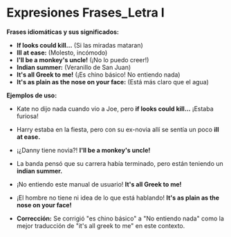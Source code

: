 # Expresiones Frases_Letra I



**Frases idiomáticas y sus significados:**

*   **If looks could kill...** (Si las miradas mataran)
*   **Ill at ease:** (Molesto, incómodo)
*   **I'll be a monkey's uncle!** (¡No lo puedo creer!)
*   **Indian summer:** (Veranillo de San Juan)
*   **It's all Greek to me!** (¡Es chino básico!   No entiendo nada)
*   **It's as plain as the nose on your face:** (Está más claro que el agua)

**Ejemplos de uso:**

*   Kate no dijo nada cuando vio a Joe, pero **if looks could kill...** ¡Estaba furiosa!
*   Harry estaba en la fiesta, pero con su ex-novia allí se sentía un poco **ill at ease.**
*   ¡¿Danny tiene novia?! **I'll be a monkey's uncle!**
*   La banda pensó que su carrera había terminado, pero están teniendo un **indian summer.**
*   ¡No entiendo este manual de usuario! **It's all Greek to me!**
*   ¡El hombre no tiene ni idea de lo que está hablando! **It's as plain as the nose on your face!**

*   **Corrección:** Se corrigió "es chino básico" a "No entiendo nada" como la mejor traducción de "it's all greek to me" en este contexto.